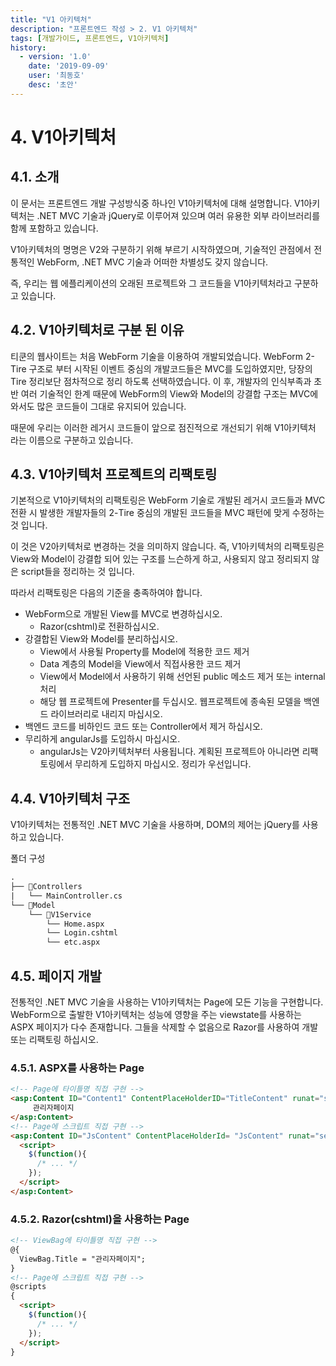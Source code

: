 ```yaml
---
title: "V1 아키텍처"
description: "프론트엔드 작성 > 2. V1 아키텍처"
tags: [개발가이드, 프론트엔드, V1아키텍처]
history:
  - version: '1.0'
    date: '2019-09-09'
    user: '최동호'
    desc: '초안'
---
```

# 4. V1아키텍처

## 4.1. 소개
이 문서는 프론트엔드 개발 구성방식중 하나인 V1아키텍처에 대해 설명합니다.
V1아키텍처는 .NET MVC 기술과 jQuery로 이루어져 있으며 여러 유용한 외부 라이브러리를 함께 포함하고 있습니다.

V1아키텍처의 명명은 V2와 구분하기 위해 부르기 시작하였으며, 기술적인 관점에서 전통적인 WebForm, .NET MVC 기술과 어떠한 차별성도 갖지 않습니다.

즉, 우리는 웹 에플리케이션의 오래된 프로젝트와 그 코드들을 V1아키텍처라고 구분하고 있습니다.

## 4.2. V1아키텍처로 구분 된 이유
티쿤의 웹사이트는 처음 WebForm 기술을 이용하여 개발되었습니다.
WebForm 2-Tire 구조로 부터 시작된 이벤트 중심의 개발코드들은 MVC를 도입하였지만, 당장의 Tire 정리보단 점차적으로 정리 하도록 선택하였습니다.
이 후, 개발자의 인식부족과 초반 여러 기술적인 한계 때문에 WebForm의 View와 Model의 강결합 구조는 MVC에 와서도 많은 코드들이 그대로 유지되어 있습니다.

때문에 우리는 이러한 레거시 코드들이 앞으로 점진적으로 개선되기 위해 V1아키텍처 라는 이름으로 구분하고 있습니다.

## 4.3. V1아키텍처 프로젝트의 리팩토링
기본적으로 V1아키텍처의 리팩토링은 WebForm 기술로 개발된 레거시 코드들과 MVC 전환 시 발생한 개발자들의 2-Tire 중심의 개발된  코드들을 MVC 패턴에 맞게 수정하는 것 입니다.

이 것은 V2아키텍처로 변경하는 것을 의미하지 않습니다.
즉, V1아키텍처의 리팩토링은 View와 Model이 강결합 되어 있는 구조를 느슨하게 하고, 사용되지 않고 정리되지 않은 script들을 정리하는 것 입니다.

따라서 리팩토링은 다음의 기준을 충족하여야 합니다.
- WebForm으로 개발된 View를 MVC로 변경하십시오.
  - Razor(cshtml)로 전환하십시오.
- 강결합된 View와 Model를 분리하십시오.
  - View에서 사용될 Property를 Model에 적용한 코드 제거
  - Data 계층의 Model을 View에서 직접사용한 코드 제거
  - View에서 Model에서 사용하기 위해 선언된 public 메소드 제거 또는 internal 처리
  - 해당 웹 프로젝트에 Presenter를 두십시오. 웹프로젝트에 종속된 모델을 백엔드 라이브러리로 내리지 마십시오.
- 백엔드 코드를 비하인드 코드 또는 Controller에서 제거 하십시오.
- 무리하게 angularJs를 도입하시 마십시오.
  - angularJs는 V2아키텍처부터 사용됩니다. 계획된 프로젝트아 아니라면 리팩토링에서 무리하게 도입하지 마십시오. 정리가 우선입니다.

## 4.4. V1아키텍처 구조
V1아키텍처는 전통적인 .NET MVC 기술을 사용하며, DOM의 제어는 jQuery를 사용하고 있습니다.

폴더 구성
```diff
.
├── 📁Controllers
|   └── MainController.cs
└── 📁Model
    └── 📁V1Service
        └── Home.aspx
        └── Login.cshtml
        └── etc.aspx
```

## 4.5. 페이지 개발
전통적인 .NET MVC 기술을 사용하는 V1아키텍처는 Page에 모든 기능을 구현합니다.
WebForm으로 출발한 V1아키텍처는 성능에 영향을 주는 viewstate를 사용하는 ASPX 페이지가 다수 존재합니다. 그들을 삭제할 수 없음으로 Razor를 사용하여 개발 또는 리팩토링 하십시오.

### 4.5.1. ASPX를 사용하는 Page

```html
<!-- Page에 타이틀명 직접 구현 -->
<asp:Content ID="Content1" ContentPlaceHolderID="TitleContent" runat="server">
	 관리자페이지
</asp:Content>
<!-- Page에 스크립트 직접 구현 -->
<asp:Content ID="JsContent" ContentPlaceHolderId= "JsContent" runat="server">
  <script>
    $(function(){
      /* ... */
    });
  </script>
</asp:Content>
```

### 4.5.2. Razor(cshtml)을 사용하는 Page

```html
<!-- ViewBag에 타이틀명 직접 구현 -->
@{
  ViewBag.Title = "관리자페이지";
}
<!-- Page에 스크립트 직접 구현 -->
@scripts
{
  <script>
    $(function(){
      /* ... */
    });
  </script>
}
```